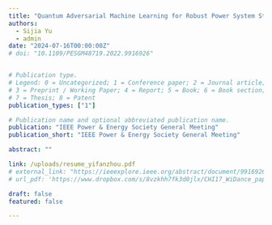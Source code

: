 ```yaml
---
title: "Quantum Adversarial Machine Learning for Robust Power System Stability Assessment"
authors:
  - Sijia Yu
  - admin
date: "2024-07-16T00:00:00Z"
# doi: "10.1109/PESGM48719.2022.9916926"


# Publication type.
# Legend: 0 = Uncategorized; 1 = Conference paper; 2 = Journal article;
# 3 = Preprint / Working Paper; 4 = Report; 5 = Book; 6 = Book section;
# 7 = Thesis; 8 = Patent
publication_types: ["1"]

# Publication name and optional abbreviated publication name.
publication: "IEEE Power & Energy Society General Meeting"
publication_short: "IEEE Power & Energy Society General Meeting"

abstract: ""

link: /uploads/resume_yifanzhou.pdf
# external_link: "https://ieeexplore.ieee.org/abstract/document/9916926"
# url_pdf: 'https://www.dropbox.com/s/8vzkhh7fk3d0jlx/CHI17_WiDance_paper.pdf?dl=0'

draft: false
featured: false

---
```



